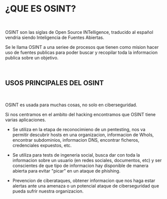 # ¿QUE ES OSINT?

<br>

OSINT son las siglas de Open Source INTelligence, traducido al español vendria siendo Inteligencia de Fuentes Abiertas.

Se le llama OSINT a una seriee de procesos que tienen como mision hacer uso de fuentes publicas para poder buscar y recopilar toda la informacion publica sobre un objetivo.

<br>

## USOS PRINCIPALES DEL OSINT

<br>

OSINT es usada para muchas cosas, no solo en ciberseguridad.

Si nos centramos en el ambito del hacking encontramos que OSINT tiene varias aplicaciones.

* Se utiliza en la etapa de reconocimieno de un pentesting, nos va permitir descubrir hosts en una organizacion, informacion de WhoIs, encontrar subdominios, informacion DNS, encontrar ficheros, credenciales expuestos, etc.

* Se utiliza para tests de ingeneria social, busca dar con toda la informacion sobre un usuario (en redes sociales, documentos, etc) y ser conscientes de que tipo de informacion hay disponible de manera abierta para evitar "picar" en un ataque de phishing.

* Prevencion de ciberataques, obtener informacion que nos haga estar alertas ante una amenaza o un potencial ataque de ciberseguridad que pueda sufrir nuestra organizacion.

<br>
